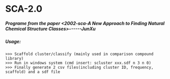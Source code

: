 # SCA-2.0

##### Programe from the paper <2002-sca-A New Approach to Finding Natural Chemical Structure Classes>------JunXu

##### Usage:

    >>> Scaffold cluster/classify (mainly used in comparison compound library)
    >>> Run in windows system (cmd insert: scluster xxx.sdf n 3 n 0)
    >>> Finally generate 2 csv files(including cluster ID, frequency, scaffold) and a sdf file
